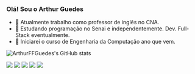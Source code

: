 ### Olá! Sou o Arthur Guedes

- 🔭 Atualmente trabalho como professor de inglês no CNA.
- 🌱 Estudando programação no Senai e independentemente. Dev. Full-Stack eventualmente.
- 📖 Iniciarei o curso de Engenharia da Computação ano que vem.


![ArthurFFGuedes's GitHub stats](https://github-readme-stats.vercel.app/api?username=ArthurFFGuedes&hide=contribs&show_icons=true&theme=radical)
<div> 
  <a href="https://instagram.com/arthurguedes324" target="_blank"><img src="https://img.shields.io/badge/-Instagram-%23E4405F?style=for-the-badge&logo=instagram&logoColor=white" target="_blank"></a>
 	<a href="https://www.twitch.tv/Meddenn" target="_blank"><img src="https://img.shields.io/badge/Twitch-9146FF?style=for-the-badge&logo=twitch&logoColor=white" target="_blank"></a>
 <a href="https://discord.gg/Gpu8d6E" target="_blank"><img src="https://img.shields.io/badge/Discord-7289DA?style=for-the-badge&logo=discord&logoColor=white" target="_blank"></a> 
  <a href = "mailto:arthurffguedes@gmail.com"><img src="https://img.shields.io/badge/-Gmail-%23333?style=for-the-badge&logo=gmail&logoColor=white" target="_blank"></a>
  <a href="https://www.linkedin.com/in/arthur-f-f-guedes-974875271" target="_blank"><img src="https://img.shields.io/badge/-LinkedIn-%230077B5?style=for-the-badge&logo=linkedin&logoColor=white" target="_blank"></a> 
</div>
